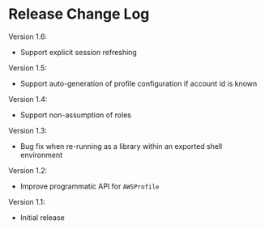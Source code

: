# Release Change Log

Version 1.6:
 - Support explicit session refreshing

Version 1.5:
 - Support auto-generation of profile configuration if account id is known

Version 1.4:
 - Support non-assumption of roles

Version 1.3:
 - Bug fix when re-running as a library within an exported shell environment

Version 1.2:
 - Improve programmatic API for `AWSProfile`

Version 1.1:
 - Initial release

